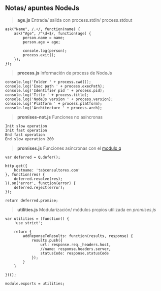 ## Notas/ apuntes NodeJs #

> **age.js** Entrada/ salida con process.stdin/ process.stdout

    ask("Name", /.+/, function(name) {
        ask("Age", /^\d+$/, function(age) {
            person.name = name;
            person.age = age;

            console.log(person);
            process.exit();
        });
    });

> **process.js** Información de process de NodeJs
 
    console.log('Folder ' + process.cwd());
    console.log('Exec path ' + process.execPath);
    console.log('Identifier pid ' + process.pid);
    console.log('Title ' + process.title);
    console.log('NodeJs version ' + process.version);
    console.log('Platform ' + process.platform);
    console.log('Architecture ' + process.arch);
    
> **promises-not.js** Funciones no asíncronas

    Init slow operation
    Init fast operation
    End fast operation
    End slow operation 200

> **promises.js** Funciones asíncronas con el [modulo q](https://github.com/kriskowal/q)

	var deferred = Q.defer();

	http.get({
		hostname: 'tabconsultores.com'
	}, function(res) {
		deferred.resolve(res);
	}).on('error', function(error) {
		deferred.reject(error);
	});
	
	return deferred.promise;

> **utilities.js** Modularización/ módulos propios utilizada en *promises.js*

	var utilities = (function() {
	    'use strict';
	
	    return {
	        addReponseToResults: function(results, response) {
	            results.push({
	                url: response.req._headers.host,
	                //name: response.headers.server,
	                statusCode: response.statusCode
	            });
	        }
	    }
	
	})();
	
	module.exports = utilities;

